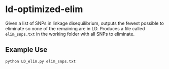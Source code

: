 # ld-optimized-elim
Given a list of SNPs in linkage disequilibrium, outputs the fewest possible to eliminate so none of the remaining are in LD. Produces a file called ```elim_snps.txt``` in the working folder with all SNPs to eliminate.

## Example Use
```python LD_elim.py elim_snps.txt```

